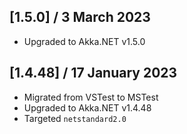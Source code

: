 ## [1.5.0] / 3 March 2023
- Upgraded to Akka.NET v1.5.0

## [1.4.48] / 17 January 2023
- Migrated from VSTest to MSTest
- Upgraded to Akka.NET v1.4.48
- Targeted `netstandard2.0`